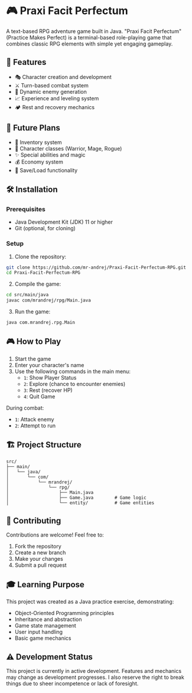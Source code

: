 # 🎮 Praxi Facit Perfectum

A text-based RPG adventure game built in Java. "Praxi Facit Perfectum" (Practice Makes Perfect) is a terminal-based role-playing game that combines classic RPG elements with simple yet engaging gameplay.

## 🚀 Features

- 🎭 Character creation and development
- ⚔️ Turn-based combat system
- 👾 Dynamic enemy generation
- 📈 Experience and leveling system
- 🏕️ Rest and recovery mechanics

## 🎯 Future Plans

- 🎒 Inventory system
- 💫 Character classes (Warrior, Mage, Rogue)
- ✨ Special abilities and magic
- 💰 Economy system
- 💾 Save/Load functionality

## 🛠️ Installation

### Prerequisites
- Java Development Kit (JDK) 11 or higher
- Git (optional, for cloning)

### Setup

1. Clone the repository:
```bash
git clone https://github.com/mr-andrej/Praxi-Facit-Perfectum-RPG.git
cd Praxi-Facit-Perfectum-RPG
```

2. Compile the game:
```bash
cd src/main/java
javac com/mrandrej/rpg/Main.java
```

3. Run the game:
```bash
java com.mrandrej.rpg.Main
```

## 🎮 How to Play

1. Start the game
2. Enter your character's name
3. Use the following commands in the main menu:
    - `1`: Show Player Status
    - `2`: Explore (chance to encounter enemies)
    - `3`: Rest (recover HP)
    - `4`: Quit Game

During combat:
- `1`: Attack enemy
- `2`: Attempt to run

## 🏗️ Project Structure

```
src/
├── main/
│   └── java/
│       └── com/
│           └── mrandrej/
│               └── rpg/
│                   ├── Main.java
│                   ├── Game.java        # Game logic
│                   └── entity/          # Game entities
```

## 🤝 Contributing

Contributions are welcome! Feel free to:
1. Fork the repository
2. Create a new branch
3. Make your changes
4. Submit a pull request

## 🎓 Learning Purpose

This project was created as a Java practice exercise, demonstrating:
- Object-Oriented Programming principles
- Inheritance and abstraction
- Game state management
- User input handling
- Basic game mechanics

## ⚠️ Development Status

This project is currently in active development. Features and mechanics may change as development progresses.
I also reserve the right to break things due to sheer incompetence or lack of foresight.
